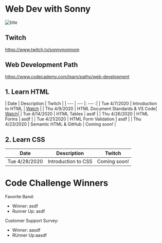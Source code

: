 # Web Dev with Sonny

![title](https://github.com/sonnynomnom/web-dev-with-sonny/blob/master/logo.gif)

## Twitch

https://www.twitch.tv/sonnynomnom

## Web Development Path

https://www.codecademy.com/learn/paths/web-development

## 1. Learn HTML

| Date | Description | Twitch |
| --- | --- |: --- :|
| Tue 4/7/2020 | Introduction to HTML | [Watch](https://www.twitch.tv/videos/586254495?collection=8sq6CqKWAxaitw) |
| Thu 4/9/2020 | HTML Document Standards & VS Code| [Watch](https://www.twitch.tv/videos/591215784?collection=8sq6CqKWAxaitw)|
| Tue 4/14/2020 | HTML Tables | asdf | 
| Thu 4/26/2020 | HTML Forms | asdf |
| Tue 4/21/2020 | HTML Form Validation | asdf |
| Thu 4/23/2020 | Semantic HTML & GitHub | Coming soon! |

## 2. Learn CSS

| Date | Description | Twitch |
| --- | --- | --- |
| Tue 4/28/2020 | Introduction to CSS | Coming soon! | 

# Code Challenge Winners

Favorite Band:
- Winner: asdf
- Runner Up: asdf

Customer Support Survey:

- Winner: aasdf
- RUnner Up:aasdf

